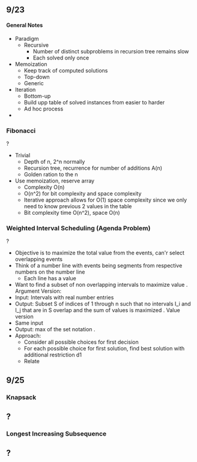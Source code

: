 
## 9/23

#### General Notes
- Paradigm
	- Recursive
		- Number of distinct subproblems in recursion tree remains slow
		- Each solved only once
- Memoization
	- Keep track of computed solutions
	- Top-down
	- Generic
- Iteration
	- Bottom-up
	- Build upp table of solved instances from easier to harder
	- Ad hoc process
- 

### Fibonacci
?
- Trivial 
	- Depth of n, 2^n normally
	- Recursion tree, recurrence for number of additions A(n)
	- Golden ration to the n
- Use memoization, reserve array
	- Complexity O(n)
	- O(n^2) for bit complexity and space complexity
	- Iterative approach allows for O(1) space complexity since we only need to know previous 2 values in the table
	- Bit complexity time O(n^2), space O(n)

### Weighted Interval Scheduling (Agenda Problem)
?
- Objective is to maximize the total value from the events, can'r select overlapping events
- Think of a number line with events being segments from respective numbers on the number line
	- Each line has a value
- Want to find a subset of non overlapping intervals to maximize value
. Argument Version:
- Input: Intervals with real number entries 
- Output: Subset S of indices of 1 through n such that no intervals I_i and I_j that are in S overlap and the sum of values is maximized
. Value version
- Same input
- Output: max of the set notation
.
- Approach:
	- Consider all possible choices for first decision
	- For each possible choice for first solution, find best solution with additional restriction d1
	- Relate 

## 9/25

### Knapsack
?
- 

### Longest Increasing Subsequence
?
- 